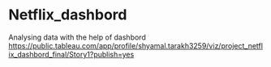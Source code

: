# Netflix_dashbord
Analysing data  with the help of dashbord
https://public.tableau.com/app/profile/shyamal.tarakh3259/viz/project_netflix_dashbord_final/Story1?publish=yes
